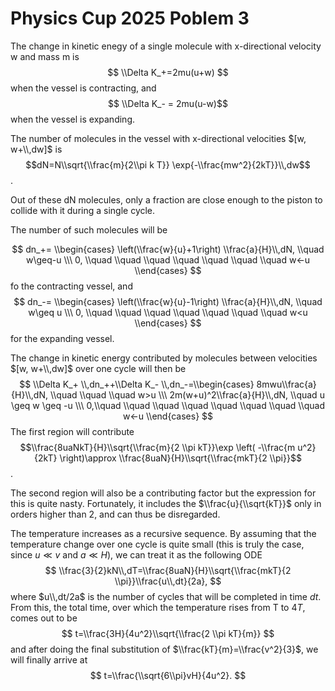 # Physics Cup 2025 Poblem 3

The change in kinetic enegy of a single molecule with x-directional velocity w and mass m is
$$ \\Delta K_+=2mu(u+w) $$ when the vessel is contracting, and
$$ \\Delta K_- = 2mu(u-w)$$ when the vessel is expanding.



The number of molecules in the vessel with x-directional velocities $[w, w+\\,dw]$ is
$$dN=N\\sqrt{\\frac{m}{2\\pi k T}} \exp{-\\frac{mw^2}{2kT}}\\,dw$$.

Out of these dN molecules, only a fraction are close enough to the piston to collide with it during a single cycle.

The number of such molecules will be

$$
dn_+=
\\begin{cases}
    \left(\\frac{w}{u}+1\right) \\frac{a}{H}\\,dN, \\quad w\geq-u \\\
    0, \\quad \\quad \\quad \\quad \\quad \\quad \\quad w<-u
\\end{cases}
$$
fo the contracting vessel, and 
$$
dn_-=
\\begin{cases}
    \left(\\frac{w}{u}-1\right) \\frac{a}{H}\\,dN, \\quad w\geq u \\\
    0, \\quad \\quad \\quad \\quad \\quad \\quad \\quad w<u
\\end{cases}
$$
for the expanding vessel. 

The change in kinetic energy contributed by molecules between velocities $[w, w+\\,dw]$ over one cycle will then be 
$$
\\Delta K_+ \\,dn_++\\Delta K_- \\,dn_-=\\begin{cases}
    8mwu\\frac{a}{H}\\,dN, \\quad \\quad \\quad w>u \\\
    2m(w+u)^2\\frac{a}{H}\\,dN, \\quad u \geq w \geq -u \\\
    0,\\quad \\quad \\quad \\quad \\quad \\quad \\quad \\quad w<-u
\\end{cases}
$$
The first region will contribute 
$$\\frac{8uaNkT}{H}\\sqrt{\\frac{m}{2 \\pi kT}}\exp \left( -\\frac{m u^2}{2kT} \right)\approx \\frac{8uaN}{H}\\sqrt{\\frac{mkT}{2 \\pi}}$$. 

The second region will also be a contributing factor but the expression for this is quite nasty. Fortunately, it includes the $\\frac{u}{\\sqrt{kT}}$ only in orders higher than 2, and can thus be disregarded.

The temperature increases as a recursive sequence. By assuming that the temperature change over one cycle is quite small (this is truly the case, since $u \ll v$ and $a \ll H$), we can treat it as the following ODE
$$
\\frac{3}{2}kN\\,dT=\\frac{8uaN}{H}\\sqrt{\\frac{mkT}{2 \\pi}}\\frac{u\\,dt}{2a},
$$
where $u\\,dt/2a$ is the number of cycles that will be completed in time $dt$. From this, the total time, over which the temperature rises from T to $4T$, comes out to be
$$
t=\\frac{3H}{4u^2}\\sqrt{\\frac{2 \\pi kT}{m}}
$$
and after doing the final substitution of
$\\frac{kT}{m}=\\frac{v^2}{3}$, we will finally arrive at
$$
t=\\frac{\\sqrt{6\\pi}vH}{4u^2}.
$$

